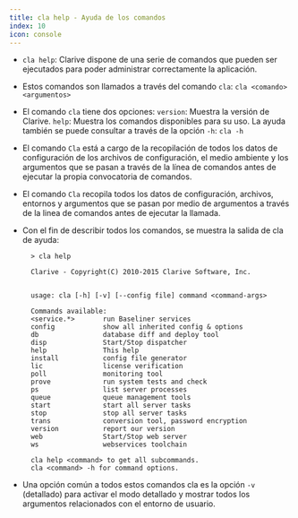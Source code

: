 ```yaml
---
title: cla help - Ayuda de los comandos
index: 10
icon: console
---
```

* `cla help`: Clarive dispone de una serie de comandos que pueden ser ejecutados para poder administrar correctamente la aplicación.
* Estos comandos son llamados a través del comando `cla`: `cla <comando><argumentos>`
* El comando `cla` tiene dos opciones:
    `version`: Muestra la versión de Clarive.
    `help`: Muestra los comandos disponibles para su uso. La ayuda también se puede consultar a través de la opción `-h`: `cla -h`

* El comando `Cla` está a cargo de la recopilación de todos los datos de configuración de los archivos de configuración, el medio ambiente y los argumentos que se pasan a través de la línea de comandos antes de ejecutar la propia convocatoria de comandos.
* El comando `Cla` recopila todos los datos de configuración, archivos, entornos y argumentos que se pasan por medio de argumentos a través de la linea de comandos antes de ejecutar la llamada.
* Con el fin de describir todos los comandos, se muestra la salida de cla de ayuda:
            
        > cla help

        Clarive - Copyright(C) 2010-2015 Clarive Software, Inc.


        usage: cla [-h] [-v] [--config file] command <command-args>

        Commands available:
        <service.*>       run Baseliner services
        config            show all inherited config & options
        db                database diff and deploy tool
        disp              Start/Stop dispatcher
        help              This help
        install           config file generator
        lic               license verification
        poll              monitoring tool
        prove             run system tests and check
        ps                list server processes
        queue             queue management tools
        start             start all server tasks
        stop              stop all server tasks
        trans             conversion tool, password encryption
        version           report our version
        web               Start/Stop web server
        ws                webservices toolchain

        cla help <command> to get all subcommands.
        cla <command> -h for command options.

* Una opción común a todos estos comandos cla es la opción `-v` (detallado) para activar el modo detallado y mostrar todos los argumentos relacionados con el entorno de usuario.